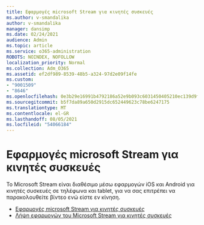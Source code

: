 ```yaml
---
title: Εφαρμογές microsoft Stream για κινητές συσκευές
ms.author: v-smandalika
author: v-smandalika
manager: dansimp
ms.date: 02/24/2021
audience: Admin
ms.topic: article
ms.service: o365-administration
ROBOTS: NOINDEX, NOFOLLOW
localization_priority: Normal
ms.collection: Adm_O365
ms.assetid: ef2df989-8539-48b5-a324-97d2e09f14fe
ms.custom:
- "9001509"
- "8646"
ms.openlocfilehash: 0e3b29e16991b4792186a52e9b093c6031450405210ec139d9ff7edcc706284e
ms.sourcegitcommit: b5f7da89a650d2915dc652449623c78be6247175
ms.translationtype: MT
ms.contentlocale: el-GR
ms.lasthandoff: 08/05/2021
ms.locfileid: "54066184"
---
```

# <a name="microsoft-stream-mobile-apps"></a>Εφαρμογές microsoft Stream για κινητές συσκευές

Το Microsoft Stream είναι διαθέσιμο μέσω εφαρμογών iOS και Android για κινητές συσκευές σε τηλέφωνα και tablet, για να σας επιτρέπει να παρακολουθείτε βίντεο ενώ είστε εν κίνηση.

- [Εφαρμογές microsoft Stream για κινητές συσκευές](https://docs.microsoft.com/stream/mobile-apps-overview)
- [Λήψη εφαρμογών του Microsoft Stream για κινητές συσκευές](https://docs.microsoft.com/stream/mobile-get-apps)
